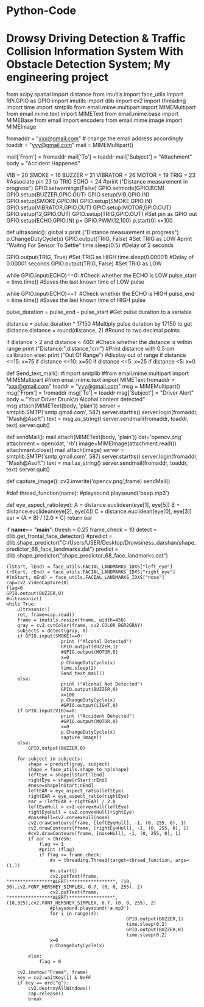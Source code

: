# Python-Code
# Drowsy Driving Detection &amp; Traffic Collision Information System With Obstacle Detection System; My engineering project

from scipy.spatial import distance
from imutils import face_utils
import RPi.GPIO as GPIO
import imutils
import dlib
import cv2
import threading
import time
import smtplib
from email.mime.multipart import MIMEMultipart
from email.mime.text import MIMEText
from email.mime.base import MIMEBase
from email import encoders
from email.mime.image import MIMEImage

fromaddr = "xxx@gmail.com"    # change the email address accordingly
toaddr = "yyy@gmail.com"
mail = MIMEMultipart()
 
mail['From'] = fromaddr
mail['To'] = toaddr
mail['Subject'] = "Attachment"
body = "Accident Happened"

VIB = 20
SMOKE = 16
BUZZER = 21
VIBRATOR = 26
MOTOR = 19
TRIG = 23                                  #Associate pin 23 to TRIG
ECHO = 24
#print ("Distance measurement in progress")
GPIO.setwarnings(False)
GPIO.setmode(GPIO.BCM)
GPIO.setup(BUZZER,GPIO.OUT)
GPIO.setup(VIB,GPIO.IN)
GPIO.setup(SMOKE,GPIO.IN)
GPIO.setup(SMOKE,GPIO.IN)
GPIO.setup(VIBRATOR,GPIO.OUT)
GPIO.setup(MOTOR,GPIO.OUT)
GPIO.setup(12,GPIO.OUT)
GPIO.setup(TRIG,GPIO.OUT)                  #Set pin as GPIO out
GPIO.setup(ECHO,GPIO.IN) 
p= GPIO.PWM(12,100)
p.start(0)
x=100

def ultrasonic():
  global x
  print ("Distance measurement in progress")
  p.ChangeDutyCycle(x)
  GPIO.output(TRIG, False)                 #Set TRIG as LOW
  #print "Waitng For Sensor To Settle"
  time.sleep(0.5)                            #Delay of 2 seconds

  GPIO.output(TRIG, True)                  #Set TRIG as HIGH
  time.sleep(0.00001)                      #Delay of 0.00001 seconds
  GPIO.output(TRIG, False)                 #Set TRIG as LOW

  while GPIO.input(ECHO)==0:               #Check whether the ECHO is LOW
    pulse_start = time.time()              #Saves the last known time of LOW pulse

  while GPIO.input(ECHO)==1:               #Check whether the ECHO is HIGH
    pulse_end = time.time()                #Saves the last known time of HIGH pulse 

  pulse_duration = pulse_end - pulse_start #Get pulse duration to a variable

  distance = pulse_duration * 17150        #Multiply pulse duration by 17150 to get distance
  distance = round(distance, 2)            #Round to two decimal points

  if distance > 2 and distance < 400:      #Check whether the distance is within range
    print ("Distance:",distance,"cm")  #Print distance with 0.5 cm calibration
  else:
    print ("Out Of Range")                   #display out of range
  if distance <=15:
         x=75
  if distance <=10:
         x=50
  if distance <=5:
         x=25
  if distance <5:
         x=0	

def Send_text_mail():
        #import smtplib
        #from email.mime.multipart import MIMEMultipart
        #from email.mime.text import MIMEText
	fromaddr = "xxx@gmail.com"
	toaddr = "yyy@gmail.com"
	msg = MIMEMultipart()
	msg['From'] = fromaddr
	msg['To'] = toaddr
	msg['Subject'] = "Driver Alert"
	body = "Your Driver Drunk\n Alcohal content detected"
	msg.attach(MIMEText(body, 'plain'))
	server = smtplib.SMTP('smtp.gmail.com', 587)
	server.starttls()
	server.login(fromaddr, "Mash@Asoft")
	text = msg.as_string()
	server.sendmail(fromaddr, toaddr, text)
	server.quit()

def sendMail():
    mail.attach(MIMEText(body, 'plain'))
    dat='opencv.png'
    attachment = open(dat, 'rb')
    image=MIMEImage(attachment.read())
    attachment.close()
    mail.attach(image)
    server = smtplib.SMTP('smtp.gmail.com', 587)
    server.starttls()
    server.login(fromaddr, "Mash@Asoft")
    text = mail.as_string()
    server.sendmail(fromaddr, toaddr, text)
    server.quit()

def capture_image():
    cv2.imwrite('opencv.png',frame)
    sendMail()


#def thread_function(name):
	#playsound.playsound('beep.mp3')
	


def eye_aspect_ratio(eye):
    A = distance.euclidean(eye[1], eye[5])
    B = distance.euclidean(eye[2], eye[4])
    C = distance.euclidean(eye[0], eye[3])
    ear = (A + B) / (2.0 * C)
    return ear


if __name__== "__main__":
	thresh = 0.25
	frame_check = 10
	detect = dlib.get_frontal_face_detector()
	#predict = dlib.shape_predictor("C:/Users/USER/Desktop/Drowsiness_darshan/shape_predictor_68_face_landmarks.dat")
	predict = dlib.shape_predictor("shape_predictor_68_face_landmarks.dat")

	(lStart, lEnd) = face_utils.FACIAL_LANDMARKS_IDXS["left_eye"]
	(rStart, rEnd) = face_utils.FACIAL_LANDMARKS_IDXS["right_eye"]
	#(nStart, nEnd) = face_utils.FACIAL_LANDMARKS_IDXS["nose"]
	cap=cv2.VideoCapture(0)
	flag=0
	GPIO.output(BUZZER,0)
	#ultrasonic()
	while True:
		ultrasonic()
		ret, frame=cap.read()
		frame = imutils.resize(frame, width=450)
		gray = cv2.cvtColor(frame, cv2.COLOR_BGR2GRAY)
		subjects = detect(gray, 0)
		if GPIO.input(SMOKE)==0:
                        print ("Alcohal Detected")
                        GPIO.output(BUZZER,1)
                        #GPIO.output(MOTOR,0)
                        x=0
                        p.ChangeDutyCycle(x)
                        time.sleep(2)
                        Send_text_mail()
		else:
                        print ("Alcohal Not Detected")
                        GPIO.output(BUZZER,0)
                        x=100
                        p.ChangeDutyCycle(x)
                        #GPIO.output(LIGHT,0)
		if GPIO.input(VIB)==0:
                        print ("Accident Detected")
                        #GPIO.output(MOTOR,0)
                        x=0
                        p.ChangeDutyCycle(x)
                        capture_image()
		else:
			GPIO.output(BUZZER,0)

		for subject in subjects:
			shape = predict(gray, subject)
			shape = face_utils.shape_to_np(shape)
			leftEye = shape[lStart:lEnd]
			rightEye = shape[rStart:rEnd]
			#nose=shape[nStart:nEnd]
			leftEAR = eye_aspect_ratio(leftEye)
			rightEAR = eye_aspect_ratio(rightEye)
			ear = (leftEAR + rightEAR) / 2.0
			leftEyeHull = cv2.convexHull(leftEye)
			rightEyeHull = cv2.convexHull(rightEye)
			#noseHull=cv2.convexHull(nose)
			cv2.drawContours(frame, [leftEyeHull], -1, (0, 255, 0), 1)
			cv2.drawContours(frame, [rightEyeHull], -1, (0, 255, 0), 1)
			#cv2.drawContours(frame, [noseHull], -1, (0, 255, 0), 1)
			if ear < thresh:
				flag += 1
				#print (flag)
				if flag >= frame_check:
					#x = threading.Thread(target=thread_function, args=(1,))
					#x.start()
					cv2.putText(frame, "****************ALERT!****************", (10, 30),cv2.FONT_HERSHEY_SIMPLEX, 0.7, (0, 0, 255), 2)
					cv2.putText(frame, "****************ALERT!****************", (10,325),cv2.FONT_HERSHEY_SIMPLEX, 0.7, (0, 0, 255), 2)
					#playsound.playsound('a.mp3')
					for i in range(4):
                                                GPIO.output(BUZZER,1)
                                                time.sleep(0.2)
                                                GPIO.output(BUZZER,0)
                                                time.sleep(0.2)
					x=0
					p.ChangeDutyCycle(x)

			else:
				flag = 0

		cv2.imshow("Frame", frame)
		key = cv2.waitKey(1) & 0xFF
		if key == ord("q"):
			cv2.destroyAllWindows()
			cap.release()
			break
